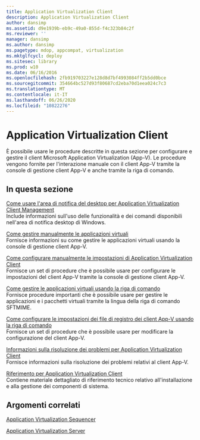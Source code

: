 ```yaml
---
title: Application Virtualization Client
description: Application Virtualization Client
author: dansimp
ms.assetid: d9e1939b-eb9c-49a0-855d-f4c323b84c2f
ms.reviewer: ''
manager: dansimp
ms.author: dansimp
ms.pagetype: mdop, appcompat, virtualization
ms.mktglfcycl: deploy
ms.sitesec: library
ms.prod: w10
ms.date: 06/16/2016
ms.openlocfilehash: 2fb919703227e128d8d7bf4993084ff2b5dd0bce
ms.sourcegitcommit: 354664bc527d93f80687cd2eba70d1eea024c7c3
ms.translationtype: MT
ms.contentlocale: it-IT
ms.lasthandoff: 06/26/2020
ms.locfileid: "10822276"
---
```

# Application Virtualization Client


È possibile usare le procedure descritte in questa sezione per configurare e gestire il client Microsoft Application Virtualization (App-V). Le procedure vengono fornite per l'interazione manuale con il client App-V tramite la console di gestione client App-V e anche tramite la riga di comando.

## In questa sezione


<a href="" id="how-to-use-the-desktop-notification-area-for-application-virtualization-client-management"></a>[Come usare l'area di notifica del desktop per Application Virtualization Client Management](how-to-use-the-desktop-notification-area-for-application-virtualization-client-management.md)  
Include informazioni sull'uso delle funzionalità e dei comandi disponibili nell'area di notifica desktop di Windows.

<a href="" id="how-to-manage-virtual-applications-manually"></a>[Come gestire manualmente le applicazioni virtuali](how-to-manage-virtual-applications-manually.md)  
Fornisce informazioni su come gestire le applicazioni virtuali usando la console di gestione client App-V.

<a href="" id="how-to-configure-the-application-virtualization-client-settings-manually"></a>[Come configurare manualmente le impostazioni di Application Virtualization Client](how-to-configure-the-application-virtualization-client-settings-manually.md)  
Fornisce un set di procedure che è possibile usare per configurare le impostazioni del client App-V tramite la console di gestione client App-V.

<a href="" id="how-to-manage-virtual-applications-by-using-the-command-line"></a>[Come gestire le applicazioni virtuali usando la riga di comando](how-to-manage-virtual-applications-by-using-the-command-line.md)  
Fornisce procedure importanti che è possibile usare per gestire le applicazioni e i pacchetti virtuali tramite la lingua della riga di comando SFTMIME.

<a href="" id="how-to-configure-the-app-v-client-registry-settings-by-using-the-command-line"></a>[Come configurare le impostazioni dei file di registro dei client App-V usando la riga di comando](how-to-configure-the-app-v-client-registry-settings-by-using-the-command-line.md)  
Fornisce un set di procedure che è possibile usare per modificare la configurazione del client App-V.

<a href="" id="troubleshooting-information-for-the-application-virtualization-client"></a>[Informazioni sulla risoluzione dei problemi per Application Virtualization Client](troubleshooting-information-for-the-application-virtualization-client.md)  
Fornisce informazioni sulla risoluzione dei problemi relativi al client App-V.

<a href="" id="application-virtualization-client-reference"></a>[Riferimento per Application Virtualization Client](application-virtualization-client-reference.md)  
Contiene materiale dettagliato di riferimento tecnico relativo all'installazione e alla gestione dei componenti di sistema.

## Argomenti correlati


[Application Virtualization Sequencer](application-virtualization-sequencer.md)

[Application Virtualization Server](application-virtualization-server.md)

 

 





